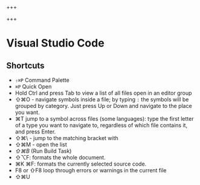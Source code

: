 
+++

+++
# Visual Studio Code

## Shortcuts

+ `⇧⌘P` Command Palette
+ `⌘P` Quick Open
+ Hold Ctrl and press Tab to view a list of all files open in an editor group
+ ⇧⌘O - navigate symbols inside a file; by typing `:` the symbols will be grouped by category. Just press Up or Down and navigate to the place you want.
+ ⌘T jump to a symbol across files (some languages): type the first letter of a type you want to navigate to, regardless of which file contains it, and press Enter.
+ ⇧⌘\ - jump to the matching bracket with
+ ⇧⌘M - open the list
+ *⇧⌘B* (Run Build Task)
+ ⇧⌥F: formats the whole document.
+ ⌘K ⌘F: formats the currently selected source code.
+ F8 or ⇧F8 loop through errors or warnings in the current file
+ ⇧⌘U


